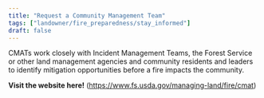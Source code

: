```yaml
---
title: "Request a Community Management Team"
tags: ["landowner/fire_preparedness/stay_informed"]
draft: false
---
```


CMATs work closely with Incident Management Teams, the Forest Service or other land management agencies and community residents and leaders to identify mitigation opportunities before a fire impacts the community.

**Visit the website here!** (https://www.fs.usda.gov/managing-land/fire/cmat)

